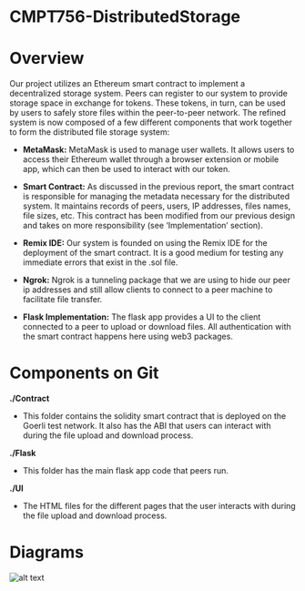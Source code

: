 # CMPT756-DistributedStorage

# Overview
Our project utilizes an Ethereum smart contract to implement a decentralized storage system. Peers can register to our system to provide storage space in exchange for tokens. These tokens, in turn, can be used by users to safely store files within the peer-to-peer network. The refined system is now composed of a few different components that work together to form the distributed file storage system:

* **MetaMask:** MetaMask is used to manage user wallets. It allows users to access their Ethereum wallet through a browser extension or mobile app, which can then be used to interact with our token.

* **Smart Contract:** As discussed in the previous report, the smart contract is responsible for managing the metadata necessary for the distributed system. It maintains records of peers, users, IP addresses, files names, file sizes, etc. This contract has been modified from our 
previous design and takes on more responsibility (see ‘Implementation’ section). 

* **Remix IDE:** Our system is founded on using the Remix IDE for the deployment of the smart contract. It is a good medium for testing any immediate errors that exist in the .sol file. 

* **Ngrok:** Ngrok is a tunneling package that we are using to hide our peer ip addresses and still allow clients to connect to a peer machine to facilitate file transfer. 

* **Flask Implementation:** The flask app provides a UI to the client connected to a peer to upload or download files. All authentication with the smart contract happens here using web3 packages. 

# Components on Git

**./Contract**
* This folder contains the solidity smart contract that is deployed on the Goerli test network. It also has the ABI that users can interact with during the file upload and download process.

**./Flask**
* This folder has the main flask app code that peers run. 

**./UI**
* The HTML files for the different pages that the user interacts with during the file upload and download process.

# Diagrams 
![alt text](https://github.com/owaisjh/CMPT756-DistributedStorage/blob/master/Diagrams/register-peer.png)

